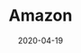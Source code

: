 ---
layout: page
title: Amazon
permalink: /amazon
domain: amazon.com
status: live
tags: retailer
date: 2020-04-19
---